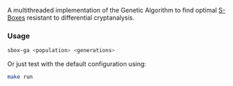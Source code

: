 A multithreaded implementation of the Genetic Algorithm to find optimal [S-Boxes](https://en.wikipedia.org/wiki/S-box) resistant to differential cryptanalysis.

### Usage


```bash
sbox-ga <population> <generations>
```
Or just test with the default configuration using:

```bash
make run
```
